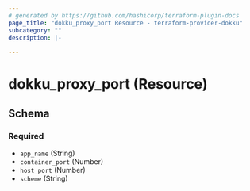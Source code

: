 ```yaml
---
# generated by https://github.com/hashicorp/terraform-plugin-docs
page_title: "dokku_proxy_port Resource - terraform-provider-dokku"
subcategory: ""
description: |-
  
---
```


# dokku_proxy_port (Resource)





<!-- schema generated by tfplugindocs -->
## Schema

### Required

- `app_name` (String)
- `container_port` (Number)
- `host_port` (Number)
- `scheme` (String)


